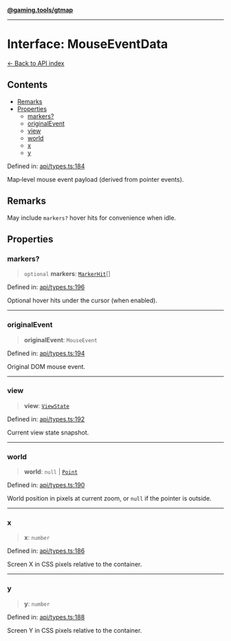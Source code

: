 [**@gaming.tools/gtmap**](README.md)

***

# Interface: MouseEventData

[← Back to API index](./README.md)

## Contents

- [Remarks](#remarks)
- [Properties](#properties)
  - [markers?](#markers)
  - [originalEvent](#originalevent)
  - [view](#view)
  - [world](#world)
  - [x](#x)
  - [y](#y)

Defined in: [api/types.ts:184](https://github.com/gamingtools/gt-map/blob/456675b84d19e7c9d557294c3b19a4bb0dcd9d51/packages/gtmap/src/api/types.ts#L184)

Map‑level mouse event payload (derived from pointer events).

## Remarks

May include `markers?` hover hits for convenience when idle.

## Properties

### markers?

> `optional` **markers**: [`MarkerHit`](Interface.MarkerHit.md)[]

Defined in: [api/types.ts:196](https://github.com/gamingtools/gt-map/blob/456675b84d19e7c9d557294c3b19a4bb0dcd9d51/packages/gtmap/src/api/types.ts#L196)

Optional hover hits under the cursor (when enabled).

***

### originalEvent

> **originalEvent**: `MouseEvent`

Defined in: [api/types.ts:194](https://github.com/gamingtools/gt-map/blob/456675b84d19e7c9d557294c3b19a4bb0dcd9d51/packages/gtmap/src/api/types.ts#L194)

Original DOM mouse event.

***

### view

> **view**: [`ViewState`](Interface.ViewState.md)

Defined in: [api/types.ts:192](https://github.com/gamingtools/gt-map/blob/456675b84d19e7c9d557294c3b19a4bb0dcd9d51/packages/gtmap/src/api/types.ts#L192)

Current view state snapshot.

***

### world

> **world**: `null` \| [`Point`](TypeAlias.Point.md)

Defined in: [api/types.ts:190](https://github.com/gamingtools/gt-map/blob/456675b84d19e7c9d557294c3b19a4bb0dcd9d51/packages/gtmap/src/api/types.ts#L190)

World position in pixels at current zoom, or `null` if the pointer is outside.

***

### x

> **x**: `number`

Defined in: [api/types.ts:186](https://github.com/gamingtools/gt-map/blob/456675b84d19e7c9d557294c3b19a4bb0dcd9d51/packages/gtmap/src/api/types.ts#L186)

Screen X in CSS pixels relative to the container.

***

### y

> **y**: `number`

Defined in: [api/types.ts:188](https://github.com/gamingtools/gt-map/blob/456675b84d19e7c9d557294c3b19a4bb0dcd9d51/packages/gtmap/src/api/types.ts#L188)

Screen Y in CSS pixels relative to the container.
